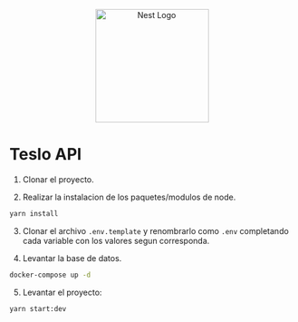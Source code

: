 <p align="center">
  <a href="http://nestjs.com/" target="blank"><img src="https://nestjs.com/img/logo-small.svg" width="200" alt="Nest Logo" /></a>
</p>

# Teslo API

1. Clonar el proyecto.

2. Realizar la instalacion de los paquetes/modulos de node.

``` bash
yarn install
```

3. Clonar el archivo ```.env.template``` y renombrarlo como ```.env``` completando cada variable con los valores segun corresponda.

4. Levantar la base de datos.

``` bash
docker-compose up -d
```

5. Levantar el proyecto:

``` bash
yarn start:dev
```
